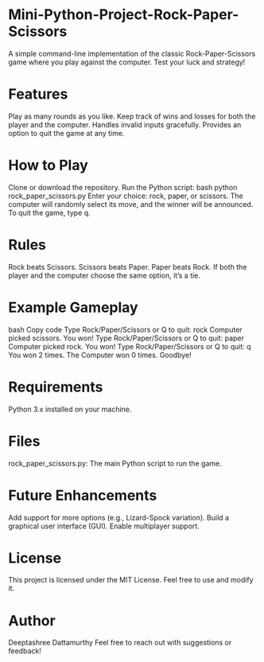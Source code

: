 # Mini-Python-Project-Rock-Paper-Scissors

A simple command-line implementation of the classic Rock-Paper-Scissors game where you play against the computer. Test your luck and strategy!

# Features

Play as many rounds as you like.
Keep track of wins and losses for both the player and the computer.
Handles invalid inputs gracefully.
Provides an option to quit the game at any time.

# How to Play

Clone or download the repository.
Run the Python script:
bash
python rock_paper_scissors.py
Enter your choice: rock, paper, or scissors.
The computer will randomly select its move, and the winner will be announced.
To quit the game, type q.

# Rules

Rock beats Scissors.
Scissors beats Paper.
Paper beats Rock.
If both the player and the computer choose the same option, it’s a tie.

# Example Gameplay

bash
Copy code
Type Rock/Paper/Scissors or Q to quit: rock
Computer picked scissors.
You won!
Type Rock/Paper/Scissors or Q to quit: paper
Computer picked rock.
You won!
Type Rock/Paper/Scissors or Q to quit: q
You won 2 times.
The Computer won 0 times.
Goodbye!

# Requirements
Python 3.x installed on your machine.

# Files
rock_paper_scissors.py: The main Python script to run the game.

# Future Enhancements

Add support for more options (e.g., Lizard-Spock variation).
Build a graphical user interface (GUI).
Enable multiplayer support.

# License
This project is licensed under the MIT License. Feel free to use and modify it.

# Author
Deeptashree Dattamurthy
Feel free to reach out with suggestions or feedback!
